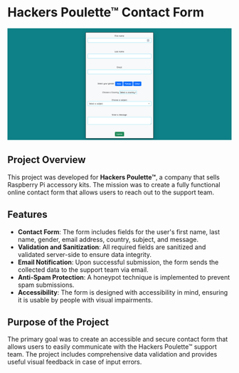 # Hackers Poulette™ Contact Form

![alt text](<img/Capture d’écran 2024-08-15 à 13.25.56.png>)
## Project Overview

This project was developed for **Hackers Poulette™**, a company that sells Raspberry Pi accessory kits. The mission was to create a fully functional online contact form that allows users to reach out to the support team.

## Features

- **Contact Form**: The form includes fields for the user's first name, last name, gender, email address, country, subject, and message.
- **Validation and Sanitization**: All required fields are sanitized and validated server-side to ensure data integrity.
- **Email Notification**: Upon successful submission, the form sends the collected data to the support team via email.
- **Anti-Spam Protection**: A honeypot technique is implemented to prevent spam submissions.
- **Accessibility**: The form is designed with accessibility in mind, ensuring it is usable by people with visual impairments.

## Purpose of the Project

The primary goal was to create an accessible and secure contact form that allows users to easily communicate with the Hackers Poulette™ support team. The project includes comprehensive data validation and provides useful visual feedback in case of input errors.

